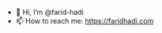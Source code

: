 - 👋 Hi, I’m @farid-hadi
- 📫 How to reach me: https://faridhadi.com

<!---
- 👀 I’m interested in ...
- 🌱 I’m currently learning ...
- 💞️ I’m looking to collaborate on ...
--->

<!---
farid-hadi/farid-hadi is a ✨ special ✨ repository because its `README.md` (this file) appears on your GitHub profile.
You can click the Preview link to take a look at your changes.
--->
